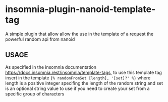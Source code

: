 # insomnia-plugin-nanoid-template-tag

A simple plugin that allow allow the use in the template of a request the powerful random api from nanoid

## USAGE

As specified in the insomnia documentation <https://docs.insomnia.rest/insomnia/template-tags>, to use this template tag insert in the template
`{% randomFromSet [length], '[set]?' %}` where length is a positive integer specifing the length of the random string and set is an optional string value to use
if you need to create your set from a specific group of characters
